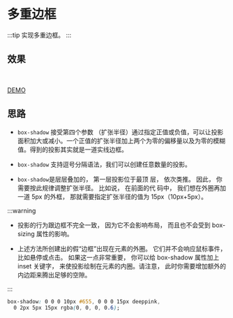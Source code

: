 # 多重边框

:::tip
实现多重边框。
:::

## 效果

<br>
<bdg-2></bdg-2>

[DEMO](http://dabblet.com/gist/525eb8e9cdade71723c1)

## 思路

* `box-shadow` 接受第四个参数 （扩张半径）通过指定正值或负值，可以让投影面积加大或减小。一个正值的扩张半径加上两个为零的偏移量以及为零的模糊值。得到的投影其实就是一道实线边框。

* `box-shadow` 支持逗号分隔语法，我们可以创建任意数量的投影。

* `box-shadow`是层层叠加的， 第一层投影位于最顶 层， 依次类推。 因此， 你需要按此规律调整扩张半径。 比如说， 在前面的代 码中， 我们想在外圈再加一道 5px 的外框， 那就需要指定扩张半径的值为 15px（10px+5px）。

:::warning

* 投影的行为跟边框不完全一致， 因为它不会影响布局， 而且也不会受到 box-sizing 属性的影响。

* 上述方法所创建出的假“边框”出现在元素的外圈。 它们并不会响应鼠标事件， 比如悬停或点击。 如果这一点非常重要， 你可以给
  box-shadow 属性加上 inset 关键字， 来使投影绘制在元素的内圈。请注意， 此时你需要增加额外的内边距来腾出足够的空隙。

:::

```css
box-shadow: 0 0 0 10px #655, 0 0 0 15px deeppink,
  0 2px 5px 15px rgba(0, 0, 0, 0.6);
```
